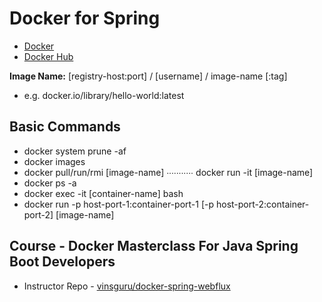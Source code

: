 # Docker for Spring
- [Docker](https://www.docker.com/get-started/)
- [Docker Hub](https://hub.docker.com/search?operating_system=linux&type=image&badges=official)

**Image Name:** \[registry-host:port] / \[username] / image-name \[:tag]
  - e.g. docker.io/library/hello-world:latest

## Basic Commands
- docker system prune -af
- docker images
- docker pull/run/rmi \[image-name] ∙∙∙∙∙∙∙∙∙∙∙ docker run -it \[image-name]
- docker ps -a
- docker exec -it \[container-name] bash
- docker run -p host-port-1:container-port-1 \[-p host-port-2:container-port-2] \[image-name]

## Course - Docker Masterclass For Java Spring Boot Developers
- Instructor Repo - [vinsguru/docker-spring-webflux](https://github.com/vinsguru/docker-spring-webflux)